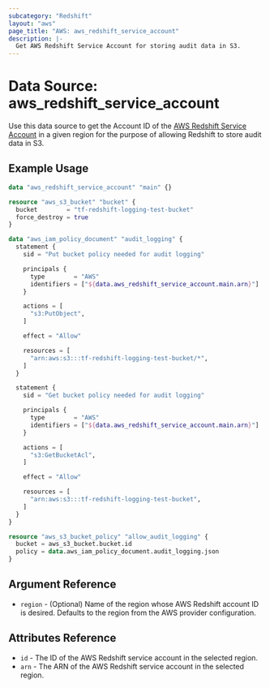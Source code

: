 ```yaml
---
subcategory: "Redshift"
layout: "aws"
page_title: "AWS: aws_redshift_service_account"
description: |-
  Get AWS Redshift Service Account for storing audit data in S3.
---
```


# Data Source: aws_redshift_service_account

Use this data source to get the Account ID of the [AWS Redshift Service Account](http://docs.aws.amazon.com/redshift/latest/mgmt/db-auditing.html#db-auditing-enable-logging)
in a given region for the purpose of allowing Redshift to store audit data in S3.

## Example Usage

```terraform
data "aws_redshift_service_account" "main" {}

resource "aws_s3_bucket" "bucket" {
  bucket        = "tf-redshift-logging-test-bucket"
  force_destroy = true
}

data "aws_iam_policy_document" "audit_logging" {
  statement {
    sid = "Put bucket policy needed for audit logging"

    principals {
      type        = "AWS"
      identifiers = ["${data.aws_redshift_service_account.main.arn}"]
    }

    actions = [
      "s3:PutObject",
    ]

    effect = "Allow"

    resources = [
      "arn:aws:s3:::tf-redshift-logging-test-bucket/*",
    ]
  }

  statement {
    sid = "Get bucket policy needed for audit logging"

    principals {
      type        = "AWS"
      identifiers = ["${data.aws_redshift_service_account.main.arn}"]
    }

    actions = [
      "s3:GetBucketAcl",
    ]

    effect = "Allow"

    resources = [
      "arn:aws:s3:::tf-redshift-logging-test-bucket",
    ]
  }
}

resource "aws_s3_bucket_policy" "allow_audit_logging" {
  bucket = aws_s3_bucket.bucket.id
  policy = data.aws_iam_policy_document.audit_logging.json
}
```

## Argument Reference

* `region` - (Optional) Name of the region whose AWS Redshift account ID is desired.
Defaults to the region from the AWS provider configuration.

## Attributes Reference

* `id` - The ID of the AWS Redshift service account in the selected region.
* `arn` - The ARN of the AWS Redshift service account in the selected region.
